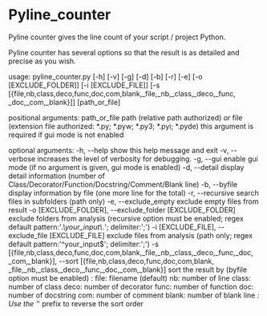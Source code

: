 # Pyline_counter
Pyline counter gives the line count of your script / project Python.

Pyline counter has several options so that the result is as detailed 
and precise as you wish.

usage: pyline_counter.py [-h] [-v] [-g] [-d] [-b] [-r] [-e]
[-o [EXCLUDE_FOLDER]] [-i [EXCLUDE_FILE]]
[-s [{file,nb,class,deco,func,doc,com,blank,_file,_nb,_class,_deco,_func,
_doc,_com,_blank}]] [path_or_file]

positional arguments:
 path_or_file          path (relative path authorized) or file (extension
                       file authorized: *.py; *.pyw; *.py3; *.pyi; *.pyde)
                       this argument is required if gui mode is not enabled

optional arguments:
 -h, --help            show this help message and exit
 -v, --verbose         increases the level of verbosity for debugging.
 -g, --gui             enable gui mode (if no argument is given, gui mode is
                       enabled)
 -d, --detail          display detail information (number of
                       Class/Decorator/Function/Docstring/Comment/Blank line)
 -b, --byfile          display information by file (one more line for the
                       total)
 -r, --recursive       search files in subfolders (path only)
 -e, --exclude_empty   exclude empty files from result
 -o [EXCLUDE_FOLDER], --exclude_folder [EXCLUDE_FOLDER]
                       exclude folders from analysis (recursive option must
                       be enabled; regex default pattern:'.*\\your_input\\.*';
                       delimiter:';')
 -i [EXCLUDE_FILE], --exclude_file [EXCLUDE_FILE]
                       exclude files from analysis (path only;
                       regex default pattern:'^your_input$'; delimiter:';')
 -s [{file,nb,class,deco,func,doc,com,blank,_file,_nb,_class,_deco,_func,_doc,
    _com,_blank}], --sort [{file,nb,class,deco,func,doc,com,blank,
    _file,_nb,_class,_deco,_func,_doc,_com,_blank}]
                       sort the result by (byfile option must be enabled) :
                        file: filename (default)
                        nb: number of line
                        class: number of class
                        deco: number of decorator
                        func: number of function
                        doc: number of docstring
                        com: number of comment
                        blank: number of blank line
                        _: Use the '_' prefix to reverse the sort order
